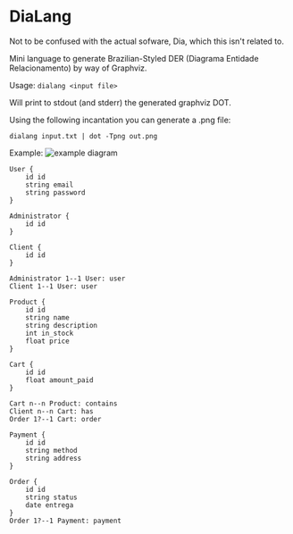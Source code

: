 # DiaLang
Not to be confused with the actual sofware, Dia, which this isn't related to.

Mini language to generate Brazilian-Styled DER (Diagrama Entidade Relacionamento) by way of Graphviz.

Usage: `dialang <input file>`

Will print to stdout (and stderr) the generated graphviz DOT.

Using the following incantation you can generate a .png file:

```dialang input.txt | dot -Tpng out.png```

Example:
![example diagram](./img/example.png)

```
User {
    id id
    string email
    string password
}

Administrator {
    id id
}

Client {
    id id
}

Administrator 1--1 User: user
Client 1--1 User: user

Product {
    id id
    string name
    string description
    int in_stock
    float price
}

Cart {
    id id
    float amount_paid
}

Cart n--n Product: contains
Client n--n Cart: has
Order 1?--1 Cart: order

Payment {
    id id
    string method
    string address
}

Order {
    id id
    string status
    date entrega
}
Order 1?--1 Payment: payment
  
```

